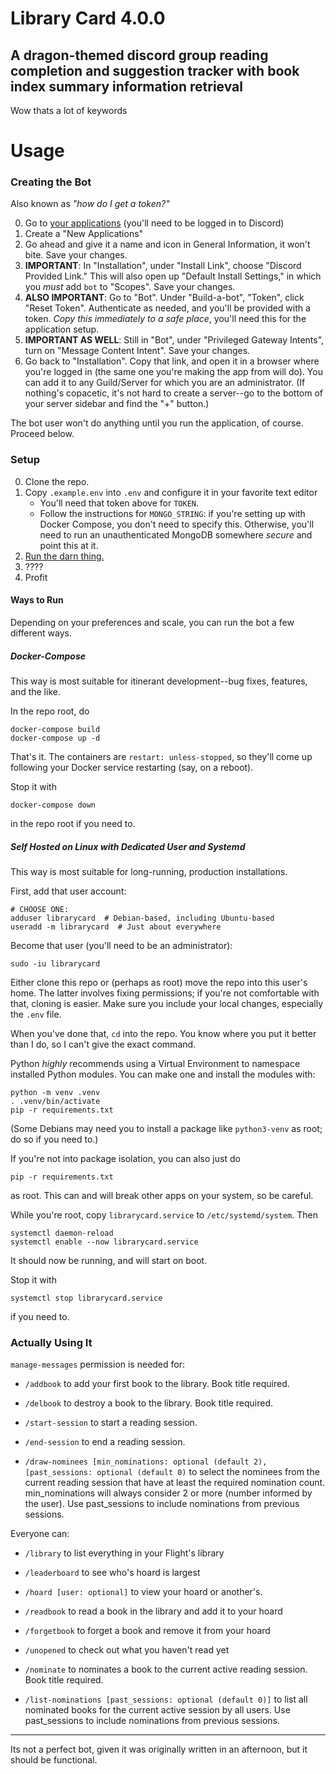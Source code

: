 # Library Card 4.0.0

## A dragon-themed discord group reading completion and suggestion tracker with book index summary information retrieval
Wow thats a lot of keywords


# Usage

### Creating the Bot

Also known as _"how do I get a token?"_

0. Go to [your applications][discord-apps] (you'll need to be logged in to
   Discord)
1. Create a "New Applications"
2. Go ahead and give it a name and icon in General Information, it won't bite.
   Save your changes.
3. **IMPORTANT**: In "Installation", under "Install Link", choose "Discord
   Provided Link." This will also open up "Default Install Settings," in which
   you _must_ add `bot` to "Scopes". Save your changes.
4. **ALSO IMPORTANT**: Go to "Bot". Under "Build-a-bot", "Token", click "Reset
   Token". Authenticate as needed, and you'll be provided with a token. _Copy
   this immediately to a safe place_, you'll need this for the application
   setup.
5. **IMPORTANT AS WELL**: Still in "Bot", under "Privileged Gateway Intents",
   turn on "Message Content Intent". Save your changes.
6. Go back to "Installation". Copy that link, and open it in a browser where
   you're logged in (the same one you're making the app from will do). You can
   add it to any Guild/Server for which you are an administrator. (If nothing's
   copacetic, it's not hard to create a server--go to the bottom of your server
   sidebar and find the "+" button.)

The bot user won't do anything until you run the application, of course.
Proceed below.


[discord-apps]: https://discord.com/developers/applications

### Setup
0. Clone the repo.
1. Copy `.example.env` into `.env` and configure it in your favorite text
   editor
   - You'll need that token above for `TOKEN`.
   - Follow the instructions for `MONGO_STRING`: if you're setting up with
     Docker Compose, you don't need to specify this. Otherwise, you'll need to
     run an unauthenticated MongoDB somewhere _secure_ and point this at it.
2. [Run the darn thing.](#ways-to-run)
3. ????
4. Profit

#### Ways to Run

Depending on your preferences and scale, you can run the bot a few different
ways.

##### Docker-Compose

This way is most suitable for itinerant development--bug fixes, features, and
the like.

In the repo root, do

```
docker-compose build
docker-compose up -d
```

That's it. The containers are `restart: unless-stopped`, so they'll come up
following your Docker service restarting (say, on a reboot).

Stop it with

```
docker-compose down
```

in the repo root if you need to.

##### Self Hosted on Linux with Dedicated User and Systemd

This way is most suitable for long-running, production installations.

First, add that user account:

```
# CHOOSE ONE:
adduser librarycard  # Debian-based, including Ubuntu-based
useradd -m librarycard  # Just about everywhere
```

Become that user (you'll need to be an administrator):

```
sudo -iu librarycard
```

Either clone this repo or (perhaps as root) move the repo into this user's
home. The latter involves fixing permissions; if you're not comfortable with
that, cloning is easier. Make sure you include your local changes, especially
the `.env` file.

When you've done that, `cd` into the repo. You know where you put it better
than I do, so I can't give the exact command.

Python _highly_ recommends using a Virtual Environment to namespace installed
Python modules. You can make one and install the modules with:

```
python -m venv .venv
. .venv/bin/activate
pip -r requirements.txt
```

(Some Debians may need you to install a package like `python3-venv` as root; do
so if you need to.)

If you're not into package isolation, you can also just do

```
pip -r requirements.txt
```

as root. This can and will break other apps on your system, so be careful.

While you're root, copy `librarycard.service` to `/etc/systemd/system`. Then

```
systemctl daemon-reload
systemctl enable --now librarycard.service
```

It should now be running, and will start on boot.

Stop it with

```
systemctl stop librarycard.service
```

if you need to.

### Actually Using It

`manage-messages` permission is needed for:
- `/addbook` to add your first book to the library. Book title required.
- `/delbook` to destroy a book to the library. Book title required.

- `/start-session` to start a reading session.
- `/end-session` to end a reading session.
- `/draw-nominees [min_nominations: optional (default 2), [past_sessions: optional (default 0)` to select the nominees from the current reading session that have at least the required nomination count. min_nominations will always consider 2 or more (number informed by the user). Use past_sessions to include nominations from previous sessions.
  
Everyone can:
- `/library` to list everything in your Flight's library  
- `/leaderboard` to see who's hoard is largest  
- `/hoard [user: optional]` to view your hoard or another's.  
- `/readbook` to read a book in the library and add it to your hoard  
- `/forgetbook` to forget a book and remove it from your hoard  
- `/unopened` to check out what you haven't read yet

- `/nominate` to nominates a book to the current active reading session. Book title required.
- `/list-nominations [past_sessions: optional (default 0)]` to list all nominated books for the current active session by all users. Use past_sessions to include nominations from previous sessions.

***

Its not a perfect bot, given it was originally written in an afternoon, but it should be functional.
